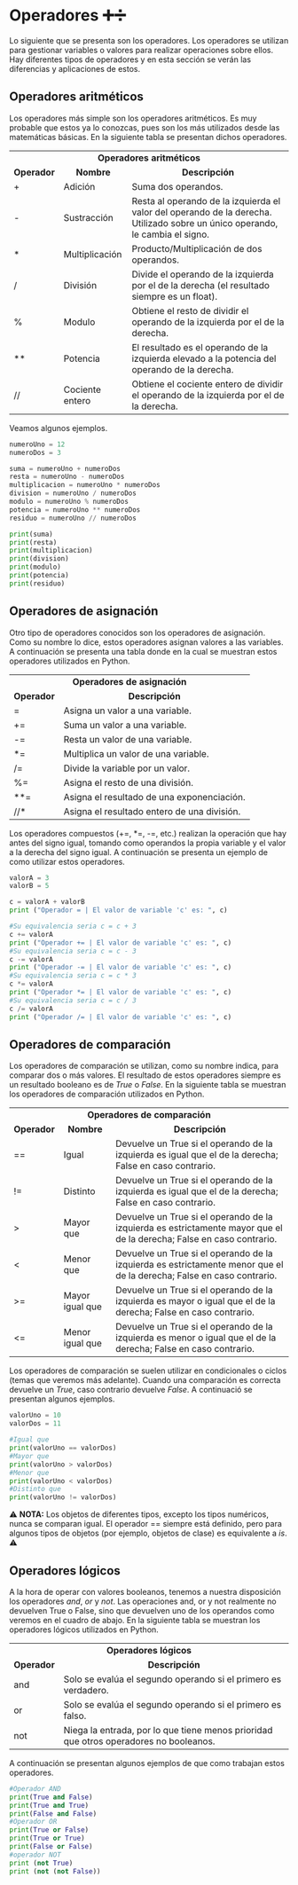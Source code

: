 # Operadores ➕➗
Lo siguiente que se presenta son los operadores. Los operadores se utilizan para gestionar variables o valores para realizar operaciones sobre ellos. Hay diferentes tipos de  operadores y en esta sección se verán las diferencias y aplicaciones de estos.

## Operadores aritméticos
Los operadores más simple son los operadores aritméticos. Es muy probable que estos ya lo conozcas, pues son los más utilizados desde las matemáticas básicas. En la siguiente tabla
se presentan dichos operadores.

<div class="tg-wrap"><table><tbody><tr><td align="center" colspan="3"><b>Operadores aritméticos</b></td></tr><tr><td align="center"><b>Operador</b></td><td align="center"><b>Nombre</b></td><td align="center"><b>Descripción</b></td></tr><tr><td>+</td><td>Adición</td><td>Suma dos operandos.</td></tr><tr><td>-</td><td>Sustracción</td><td>Resta al operando de la izquierda el valor del operando de la derecha. Utilizado sobre un único operando, le cambia el signo.</td></tr><tr><td>*</td><td>Multiplicación</td><td>Producto/Multiplicación de dos operandos.</td></tr><tr><td>/</td><td>División</td><td>Divide el operando de la izquierda por el de la derecha (el resultado siempre es un float).</td></tr><tr><td>%</td><td>Modulo</td><td>Obtiene el resto de dividir el operando de la izquierda por el de la derecha.</td></tr><tr><td>**</td><td>Potencia</td><td>El resultado es el operando de la izquierda elevado a la potencia del operando de la derecha.</td></tr><tr><td>//</td><td>Cociente entero</td><td>Obtiene el cociente entero de dividir el operando de la izquierda por el de la derecha.</td></tr></tbody></table></div>

Veamos algunos ejemplos. 
```python
numeroUno = 12
numeroDos = 3

suma = numeroUno + numeroDos
resta = numeroUno - numeroDos
multiplicacion = numeroUno * numeroDos
division = numeroUno / numeroDos
modulo = numeroUno % numeroDos
potencia = numeroUno ** numeroDos
residuo = numeroUno // numeroDos

print(suma)
print(resta)
print(multiplicacion)
print(division)
print(modulo)
print(potencia)
print(residuo)
```

## Operadores de asignación
Otro tipo de operadores conocidos son los operadores de asignación. Como su nombre lo dice, estos operadores asignan valores a las variables. A continuación se presenta una tabla donde en la cual se muestran estos operadores utilizados en Python.

<div class="tg-wrap"><table><tbody><tr><td align="center" colspan="2"><b>Operadores de asignación</b></td></tr><tr><td align="center"><b>Operador</b></td><td align="center"><b>Descripción</b></td></tr><tr><td>=</td><td>Asigna un valor a una variable.</td></tr><tr><td>+=</td><td>Suma un valor a una variable.</td></tr><tr><td>-=</td><td>Resta un valor de una variable.</td></tr><tr><td>*=</td><td>Multiplica un valor de una variable.</td></tr><tr><td>/=</td><td>Divide la variable por un valor.</td></tr><tr><td>%=</td><td>Asigna el resto de una división.</td></tr><tr><td>**=</td><td>Asigna el resultado de una exponenciación.</td></tr><tr><td>//*</td><td>Asigna el resultado entero de una división.</td></tr></tbody></table></div>

Los operadores compuestos (+=, \*=, -=, etc.) realizan la operación que hay antes del signo igual, tomando como operandos la propia variable y el valor a la derecha del signo igual. A continuación se presenta un ejemplo de como utilizar estos operadores. 

```python
valorA = 3
valorB = 5

c = valorA + valorB
print ("Operador = | El valor de variable 'c' es: ", c)

#Su equivalencia seria c = c + 3
c += valorA
print ("Operador += | El valor de variable 'c' es: ", c)
#Su equivalencia seria c = c - 3
c -= valorA
print ("Operador -= | El valor de variable 'c' es: ", c)
#Su equivalencia seria c = c * 3
c *= valorA
print ("Operador *= | El valor de variable 'c' es: ", c)
#Su equivalencia seria c = c / 3
c /= valorA
print ("Operador /= | El valor de variable 'c' es: ", c)
```

## Operadores de comparación
Los operadores de comparación se utilizan, como su nombre indica, para comparar dos o más valores. El resultado de estos operadores siempre es un resultado booleano es de _True_ o _False_. En la siguiente tabla se muestran los operadores de comparación utilizados en Python.

<div class="tg-wrap"><table><tbody><tr><td align="center" colspan="3"><b>Operadores de comparación</b></td></tr><tr><td align="center"><b>Operador</b></td><td align="center"><b>Nombre</b></td><td align="center"><b>Descripción</b></td></tr><tr><td>==</td><td>Igual</td><td>Devuelve un True si el operando de la izquierda es igual que el de la derecha; False en caso contrario.</td></tr><tr><td>!=</td><td>Distinto</td><td>Devuelve un True si el operando de la izquierda es igual que el de la derecha; False en caso contrario.<br></td></tr><tr><td>&gt;</td><td>Mayor que</td><td>Devuelve un True si el operando de la izquierda es estrictamente mayor que el de la derecha; False en caso contrario.</td></tr><tr><td>&lt;</td><td>Menor que</td><td>Devuelve un True si el operando de la izquierda es estrictamente menor que el de la derecha; False en caso contrario.</td></tr><tr><td>&gt;=</td><td>Mayor igual que</td><td>Devuelve un True si el operando de la izquierda es mayor o igual que el de la derecha; False en caso contrario.</td></tr><tr><td>&lt;=</td><td>Menor igual que</td><td>Devuelve un True si el operando de la izquierda es menor o igual que el de la derecha; False en caso contrario.</td></tr></tbody></table></div>

Los operadores de comparación se suelen utilizar en condicionales o ciclos (temas que veremos más adelante). Cuando una comparación es correcta devuelve un _True_, caso contrario devuelve _False_. A continuació se presentan algunos ejemplos.
```python
valorUno = 10
valorDos = 11

#Igual que
print(valorUno == valorDos)
#Mayor que
print(valorUno > valorDos)
#Menor que
print(valorUno < valorDos)
#Distinto que
print(valorUno != valorDos)
```
⚠ **NOTA:** Los objetos de diferentes tipos, excepto los tipos numéricos, nunca se comparan igual. El operador == siempre está definido, pero para algunos tipos de objetos (por ejemplo, objetos de clase) es equivalente a _is_. ⚠

## Operadores lógicos
A la hora de operar con valores booleanos, tenemos a nuestra disposición los operadores _and_, _or_ y _not_. Las operaciones and, or y not realmente no devuelven True o False, sino que devuelven uno de los operandos como veremos en el cuadro de abajo. En la siguiente tabla se muestran los operadores lógicos utilizados en Python.

<div class="tg-wrap"><table><tbody><tr><td align="center"  colspan="2"><b>Operadores lógicos</b></td></tr><tr><td align="center"><b>Operador</b></td><td align="center" ><b>Descripción</b></td></tr><tr><td>and</td><td>Solo se evalúa el segundo operando si el primero es verdadero.</td></tr><tr><td>or</td><td>Solo se evalúa el segundo operando si el primero es falso.</td></tr><tr><td>not</td><td>Niega la entrada, por lo que tiene menos prioridad que otros operadores no booleanos.</td></tr></tbody></table></div>

A continuación se presentan algunos ejemplos de que como trabajan estos operadores.
```python
#Operador AND
print(True and False)
print(True and True)
print(False and False)
#Operador OR
print(True or False)
print(True or True)
print(False or False)
#operador NOT
print (not True)
print (not (not False))
```
